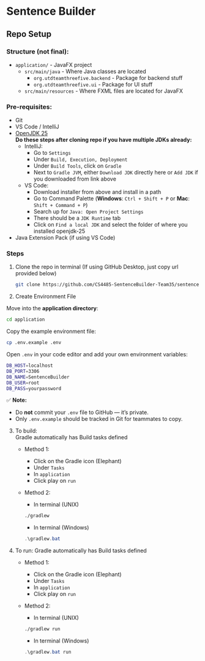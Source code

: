 # Sentence Builder

## Repo Setup

### Structure (not final):

-   `application/` - JavaFX project
    -   `src/main/java` - Where Java classes are located
        -   `org.utdteamthreefive.backend` - Package for backend stuff
        -   `org.utdteamthreefive.ui` - Package for UI stuff
    -   `src/main/resources` - Where FXML files are located for JavaFX

### Pre-requisites:

-   Git
-   VS Code / IntelliJ
-   [OpenJDK 25](https://www.oracle.com/java/technologies/downloads/#java25)  
    **Do these steps after cloning repo if you have multiple JDKs already:**
    -   IntelliJ:
        -   Go to `Settings`
        -   Under `Build, Execution, Deployment`
        -   Under `Build Tools`, click on `Gradle`
        -   Next to `Gradle JVM`, either `Download JDK` directly here or `Add JDK` if you downloaded from link above
    -   VS Code:
        -   Download installer from above and install in a path
        -   Go to Command Palette (**Windows**: `Ctrl + Shift + P` or **Mac**: `Shift + Command + P`)
        -   Search up for `Java: Open Project Settings`
        -   There should be a `JDK Runtime` tab
        -   Click on `Find a local JDK` and select the folder of where you installed openjdk-25
-   Java Extension Pack (if using VS Code)

### Steps

1.  Clone the repo in terminal (If using GitHub Desktop, just copy url provided below)

    ```bash
    git clone https://github.com/CS4485-SentenceBuilder-Team35/sentence-builder.git
    ```

2. Create Environment File


Move into the **application directory**:


```bash
cd application
```


Copy the example environment file:


```bash
cp .env.example .env
```


Open `.env` in your code editor and add your own environment variables:


```bash
DB_HOST=localhost
DB_PORT=3306
DB_NAME=SentenceBuilder
DB_USER=root
DB_PASS=yourpassword
```


✅ **Note:**


* Do **not** commit your `.env` file to GitHub — it’s private.
* Only `.env.example` should be tracked in Git for teammates to copy.


3.  To build:  
    Gradle automatically has Build tasks defined

    -   Method 1:

        -   Click on the Gradle icon (Elephant)
        -   Under `Tasks`
        -   In `application`
        -   Click play on `run`

    -   Method 2:
        -   In terminal (UNIX)
        ```bash
        ./gradlew
        ```
        -   In terminal (Windows)
        ```powershell
        .\gradlew.bat
        ```

4.  To run:
    Gradle automatically has Build tasks defined

    -   Method 1:

        -   Click on the Gradle icon (Elephant)
        -   Under `Tasks`
        -   In `application`
        -   Click play on `run`

    -   Method 2:
        -   In terminal (UNIX)
        ```bash
        ./gradlew run
        ```
        -   In terminal (Windows)
        ```powershell
        .\gradlew.bat run
        ```

        
